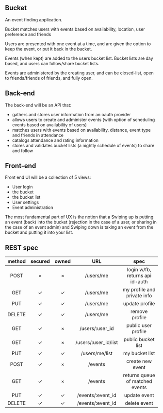 Bucket
------

An event finding application.

Bucket matches users with events based on availability, location, user
preference and friends

Users are presented with one event at a time, and are given the option to keep
the event, or put it back in the bucket.

Events (when kept) are added to the users bucket list. Bucket lists are day
based, and users can follow/share bucket lists.

Events are administered by the creating user, and can be closed-list, open to
friends/friends of friends, and fully open. 

Back-end
--------

The back-end will be an API that:
- gathers and stores user information from an oauth provider
- allows users to create and administer events (with option of scheduling
    events based on availability of users)
- matches users with events based on availability, distance, event type and
    friends in attendance
- catalogs attendance and rating information
- stores and validates bucket lists (a nightly schedule of events) to share
    and follow

Front-end
---------

Front end UI will be a collection of 5 views:
- User login
- the bucket
- the bucket list
- User settings
- Event administration

The most fundamental part of UX is the notion that a Swiping up is putting an
event (back) into the bucket (rejection in the case of a user, or sharing in
the case of an event admin) and Swiping down is taking an event from the bucket
and putting it into your list.

REST spec
---------

| method | secured | owned | URL                  | spec                            |
|:------:|:-------:|:-----:|:--------------------:|:-------------------------------:|
|POST    | ×       | ×     | /users/me            | login w/fb, returns api id+auth |
|GET     | ✓       | ✓     | /users/me            | my profile and private info     |
|PUT     | ✓       | ✓     | /users/me            | update profile                  |
|DELETE  | ✓       | ✓     | /users/me            | remove profile                  |
|GET     | ✓       | ×     | /users/:user_id      | public user profile             |
|GET     | ✓       | ×     | /users/:user_id/list | public bucket list              |
|PUT     | ✓       | ✓     | /users/me/list       | my bucket list                  |
|POST    | ✓       | ×     | /events              | create new event                |
|GET     | ✓       | ×     | /events              | returns queue of matched events |
|PUT     | ✓       | ✓     | /events/:event_id    | update event                    |
|DELETE  | ✓       | ✓     | /events/:event_id    | delete event                    |

